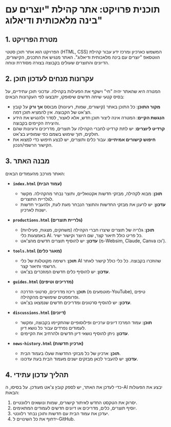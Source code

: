 # תוכנית פרויקט: אתר קהילת "יוצרים עם בינה מלאכותית ודיאלוג"

## 1. מטרת הפרויקט

הפרויקט הוא אתר תוכן סטטי (HTML, CSS) המשמש כארכיון ומרכז ידע עבור קהילת הווטסאפ "יוצרים עם בינה מלאכותית ודיאלוג". האתר מנגיש את התכנים, הקישורים, הדיונים והתוצרים שעולים בקבוצה בצורה מסודרת ונוחה.

## 2. עקרונות מנחים לעדכון תוכן

המטרה היא שהאתר יהיה "חי" וישקף את הפעילות בקהילה. עדכוני תוכן עתידיים, על בסיס קטעי שיחה חדשים שיסופקו, יתבצעו לפי העקרונות הבאים:

*   **מקור התוכן**: כל התוכן באתר (קישורים, שמות, רעיונות) מבוסס **אך ורק** על קובץ הצ'אט של הקבוצה. אין להמציא תוכן דמה.
*   **הנגשת הקיים**: המטרה אינה ליצור תוכן חדש, אלא לאצור, לסדר ולהנגיש את הידע והיצירה הקיימים בקבוצה.
*   **קרדיט ליוצרים**: יש לתת קרדיט לחברי הקהילה על תוצרים, מדריכים ורעיונות שהם חולקים, תוך שימוש בשמם כפי שמופיע בצ'אט.
*   **חיפוש קישורים אמיתיים**: עבור כלים ותוצרים, יש לבצע חיפוש כדי למצוא את הקישור הרשמי/הנכון.

## 3. מבנה האתר

האתר מורכב מהעמודים הבאים:

*   **`index.html` (עמוד הבית)**
    *   **תוכן**: מבוא לקהילה, מבזקי חדשות אקטואליים, ותוצר נבחר מהקהילה. מקשר לגלריית התוצרים.
    *   **עדכון**: יש לרענן את מבזקי החדשות והתוצר הנבחר מעת לעת, ולהעביר חדשות ישנות לארכיון.

*   **`productions.html` (גלריית תוצרים)**
    *   **תוכן**: גלריה של תוצרים שיצרו חברי הקהילה (משחקים, מצגות, פעילויות) באמצעות כלי AI. כל פריט כולל תיאור קצר, שם היוצר וקישור ישיר.
    *   **עדכון**: יש להוסיף תוצרים חדשים מהצ'אט (מ-Websim, Claude, Canva וכו').

*   **`tools.html` (מאגר כלים)**
    *   **תוכן**: רשימה מקוטלגת של כלי AI שהוזכרו בקבוצה. כל כלי כולל קישור לאתר הרשמי ותיאור קצר.
    *   **עדכון**: יש להוסיף כלים חדשים המוזכרים בצ'אט.

*   **`guides.html` (מדריכים וטיפים)**
    *   **תוכן**: ריכוז מדריכים, סרטוני הדרכה (מוטמעים מ-YouTube), טיפים ופרומפטים שימושיים מהקהילה.
    *   **עדכון**: יש להוסיף סרטונים ומדריכים חדשים שנמצאו בצ'אט.

*   **`discussions.html` (דיונים)**
    *   **תוכן**: עמוד המרכז דיונים ערכיים ופילוסופיים שהתקיימו בקבוצה, ומקשר לעמודים נפרדים עבור כל נושא דיון.
    *   **עדכון**: ניתן להוסיף נושאי דיון חדשים ולהרחיב את הקיימים.

*   **`news-history.html` (ארכיון חדשות)**
    *   **תוכן**: ארכיון של כל מבזקי החדשות שעלו בעמוד הבית.
    *   **עדכון**: יש להעביר לכאן מבזקים ישנים מעמוד הבית בעת עדכונו.

## 4. תהליך עדכון עתידי

כדי לעדכן את האתר, יש לספק קובץ צ'אט מעודכן. על בסיסו, ה-AI יבצע את הפעולות הבאות:
1.  יסרוק את הטקסט החדש לאיתור קישורים, שמות ונושאים רלוונטיים.
2.  יוסיף תוצרים, כלים, מדריכים או דיונים חדשים לעמודים המתאימים.
3.  יעדכן את עמוד הבית עם חדשות ותוכן נבחר רלוונטי.
4.  ידחוף את כל השינויים ל-GitHub.
